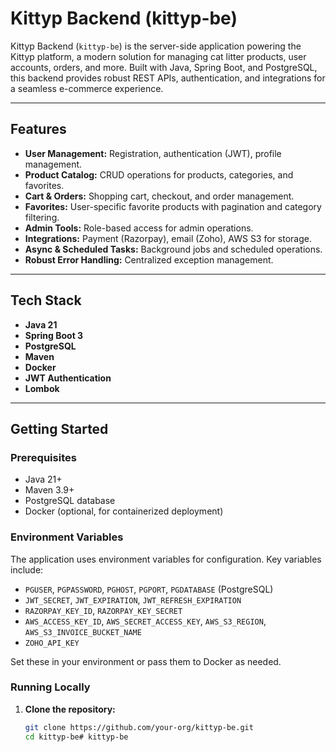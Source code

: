 # Kittyp Backend (kittyp-be)

Kittyp Backend (`kittyp-be`) is the server-side application powering the Kittyp platform, a modern solution for managing cat litter products, user accounts, orders, and more. Built with Java, Spring Boot, and PostgreSQL, this backend provides robust REST APIs, authentication, and integrations for a seamless e-commerce experience.

---

## Features

- **User Management:** Registration, authentication (JWT), profile management.
- **Product Catalog:** CRUD operations for products, categories, and favorites.
- **Cart & Orders:** Shopping cart, checkout, and order management.
- **Favorites:** User-specific favorite products with pagination and category filtering.
- **Admin Tools:** Role-based access for admin operations.
- **Integrations:** Payment (Razorpay), email (Zoho), AWS S3 for storage.
- **Async & Scheduled Tasks:** Background jobs and scheduled operations.
- **Robust Error Handling:** Centralized exception management.

---

## Tech Stack

- **Java 21**
- **Spring Boot 3**
- **PostgreSQL**
- **Maven**
- **Docker**
- **JWT Authentication**
- **Lombok**

---

## Getting Started

### Prerequisites

- Java 21+
- Maven 3.9+
- PostgreSQL database
- Docker (optional, for containerized deployment)

### Environment Variables

The application uses environment variables for configuration. Key variables include:

- `PGUSER`, `PGPASSWORD`, `PGHOST`, `PGPORT`, `PGDATABASE` (PostgreSQL)
- `JWT_SECRET`, `JWT_EXPIRATION`, `JWT_REFRESH_EXPIRATION`
- `RAZORPAY_KEY_ID`, `RAZORPAY_KEY_SECRET`
- `AWS_ACCESS_KEY_ID`, `AWS_SECRET_ACCESS_KEY`, `AWS_S3_REGION`, `AWS_S3_INVOICE_BUCKET_NAME`
- `ZOHO_API_KEY`

Set these in your environment or pass them to Docker as needed.

### Running Locally

1. **Clone the repository:**
   ```sh
   git clone https://github.com/your-org/kittyp-be.git
   cd kittyp-be# kittyp-be
